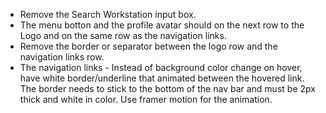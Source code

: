 - Remove the Search Workstation input box.
- The menu botton and the profile avatar should on the next row to the Logo and on the same row as the navigation links.
- Remove the border or separator between the logo row and the navigation links row.
- The navigation links - Instead of background color change on hover, have white border/underline that animated between the hovered link. The border needs to stick to the bottom of the nav bar and must be 2px thick and white in color. Use framer motion for the animation.
